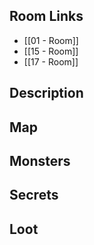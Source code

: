 ## Room Links

*  [[01 - Room]]
*  [[15 - Room]]
*  [[17 - Room]]
## Description

## Map

## Monsters

## Secrets

## Loot
